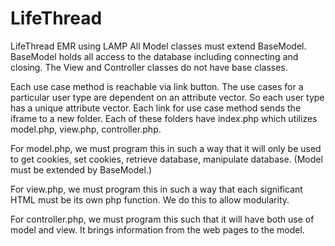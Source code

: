 # LifeThread
LifeThread EMR using LAMP
All Model classes must extend BaseModel. BaseModel holds all access to the database including connecting and closing.
The View and Controller classes do not have base classes.

Each use case method is reachable via link button. The use cases for a particular user type are dependent on an
attribute vector. So each user type has a unique attribute vector. Each link for use case method sends the iframe
to a new folder. Each of these folders have index.php which utilizes model.php, view.php, controller.php.

For model.php, we must program this in such a way that it will only be used to get cookies, set cookies, retrieve
database, manipulate database. (Model must be extended by BaseModel.)

For view.php, we must program this in such a way that each significant HTML must be its own php function. We
do this to allow modularity.

For controller.php, we must program this such that it will have both use of model and view. It brings information
from the web pages to the model.
